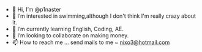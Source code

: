 - 👋 Hi, I’m @p1naster
- 👀 I’m interested in swimming,although I don't think I'm really crazy about it.
- 🌱 I’m currently learning English, Coding, AE.
- 💞️ I’m looking to collaborate on making money.
- 📫 How to reach me ... send mails to me ~ nixo3@hotmail.com

<!---
p1naster/p1naster is a ✨ special ✨ repository because its `README.md` (this file) appears on your GitHub profile.
You can click the Preview link to take a look at your changes.
--->
